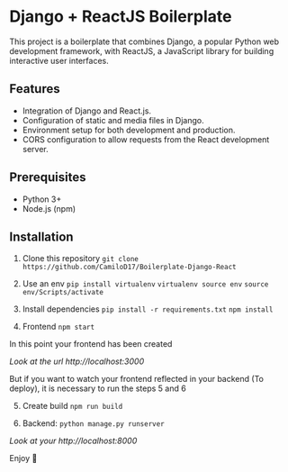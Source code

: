 # Django + ReactJS Boilerplate

This project is a boilerplate that combines Django, a popular Python web development framework, with ReactJS, a JavaScript library for building interactive user interfaces.

## Features
- Integration of Django and React.js.
- Configuration of static and media files in Django.
- Environment setup for both development and production.
- CORS configuration to allow requests from the React development server.

## Prerequisites
- Python 3+
- Node.js (npm)

## Installation
1. Clone this repository
`git clone https://github.com/CamiloD17/Boilerplate-Django-React`

2. Use an env
`pip install virtualenv`
`virtualenv source env`
`source env/Scripts/activate`

3. Install dependencies
`pip install -r requirements.txt`
`npm install`

4. Frontend
`npm start`

In this point your frontend has been created

_Look at the url http://localhost:3000_

But if you want to watch your frontend reflected in your backend (To deploy), it is necessary to run the steps 5 and 6

5. Create build
`npm run build`

6. Backend:
`python manage.py runserver`

_Look at your http://localhost:8000_

Enjoy :wave: